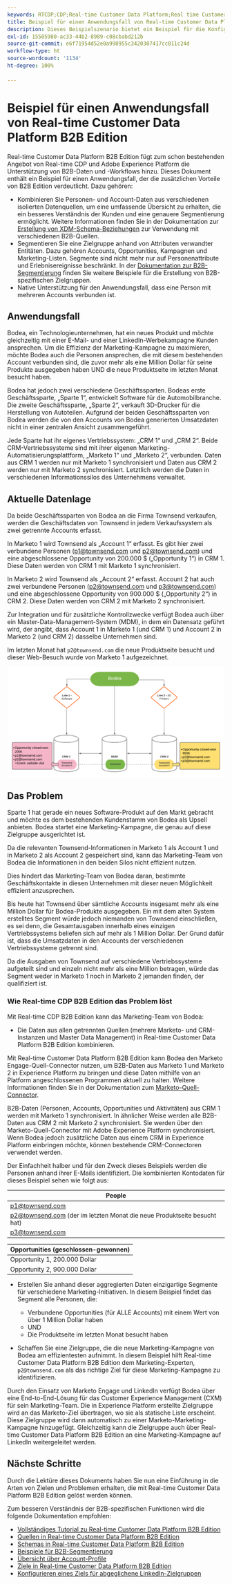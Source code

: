 ```yaml
---
keywords: RTCDP;CDP;Real-time Customer Data Platform;Real time Customer Data Platform;Echtzeit-Kundendatenplattform;Real-time CDP;cdp;rtcdp
title: Beispiel für einen Anwendungsfall von Real-time Customer Data Platform B2B Edition
description: Dieses Beispielszenario bietet ein Beispiel für die Konfiguration Ihrer Implementierung von Real-time Customer Data Platform B2B Edition.
exl-id: 15505980-ac33-44b2-8989-c08cbabd212b
source-git-commit: e6f71954d52e0a998955c3420307417cc011c24d
workflow-type: ht
source-wordcount: '1134'
ht-degree: 100%

---
```


# Beispiel für einen Anwendungsfall von Real-time Customer Data Platform B2B Edition

Real-time Customer Data Platform B2B Edition fügt zum schon bestehenden Angebot von Real-time CDP und Adobe Experience Platform die Unterstützung von B2B-Daten und -Workflows hinzu. Dieses Dokument enthält ein Beispiel für einen Anwendungsfall, der die zusätzlichen Vorteile von B2B Edition verdeutlicht. Dazu gehören:

- Kombinieren Sie Personen- und Account-Daten aus verschiedenen isolierten Datenquellen, um eine umfassende Übersicht zu erhalten, die ein besseres Verständnis der Kunden und eine genauere Segmentierung ermöglicht. Weitere Informationen finden Sie in der Dokumentation zur [Erstellung von XDM-Schema-Beziehungen](./schemas/b2b.md) zur Verwendung mit verschiedenen B2B-Quellen.
- Segmentieren Sie eine Zielgruppe anhand von Attributen verwandter Entitäten. Dazu gehören Accounts, Opportunities, Kampagnen und Marketing-Listen. Segmente sind nicht mehr nur auf Personenattribute und Erlebnisereignisse beschränkt. In der [Dokumentation zur B2B-Segmentierung](./segmentation/b2b.md) finden Sie weitere Beispiele für die Erstellung von B2B-spezifischen Zielgruppen.
- Native Unterstützung für den Anwendungsfall, dass eine Person mit mehreren Accounts verbunden ist.

## Anwendungsfall

Bodea, ein Technologieunternehmen, hat ein neues Produkt und möchte gleichzeitig mit einer E-Mail- und einer LinkedIn-Werbekampagne Kunden ansprechen. Um die Effizienz der Marketing-Kampagne zu maximieren, möchte Bodea auch die Personen ansprechen, die mit diesem bestehenden Account verbunden sind, die zuvor mehr als eine Million Dollar für seine Produkte ausgegeben haben UND die neue Produktseite im letzten Monat besucht haben.

Bodea hat jedoch zwei verschiedene Geschäftssparten. Bodeas erste Geschäftssparte, „Sparte 1“, entwickelt Software für die Automobilbranche. Die zweite Geschäftssparte, „Sparte 2“, verkauft 3D-Drucker für die Herstellung von Autoteilen. Aufgrund der beiden Geschäftssparten von Bodea werden die von den Accounts von Bodea generierten Umsatzdaten nicht in einer zentralen Ansicht zusammengeführt.

Jede Sparte hat ihr eigenes Vertriebssystem: „CRM 1“ und „CRM 2“. Beide CRM-Vertriebssysteme sind mit ihrer eigenen Marketing-Automatisierungsplattform, „Marketo 1“ und „Marketo 2“, verbunden. Daten aus CRM 1 werden nur mit Marketo 1 synchronisiert und Daten aus CRM 2 werden nur mit Marketo 2 synchronisiert. Letztlich werden die Daten in verschiedenen Informationssilos des Unternehmens verwaltet.

## Aktuelle Datenlage

Da beide Geschäftssparten von Bodea an die Firma Townsend verkaufen, werden die Geschäftsdaten von Townsend in jedem Verkaufssystem als zwei getrennte Accounts erfasst.

In Marketo 1 wird Townsend als „Account 1“ erfasst. Es gibt hier zwei verbundene Personen (p1@townsend.com und p2@townsend.com) und eine abgeschlossene Opportunity von 200.000 $ („Opportunity 1“) in CRM 1. Diese Daten werden von CRM 1 mit Marketo 1 synchronisiert.

In Marketo 2 wird Townsend als „Account 2“ erfasst. Account 2 hat auch zwei verbundene Personen (p2@townsend.com und p3@townsend.com) und eine abgeschlossene Opportunity von 900.000 $ („Opportunity 2“) in CRM 2. Diese Daten werden von CRM 2 mit Marketo 2 synchronisiert.

Zur Integration und für zusätzliche Kontrollzwecke verfügt Bodea auch über ein Master-Data-Management-System (MDM), in dem ein Datensatz geführt wird, der angibt, dass Account 1 in Marketo 1 (und CRM 1) und Account 2 in Marketo 2 (und CRM 2) dasselbe Unternehmen sind.

Im letzten Monat hat `p2@townsend.com` die neue Produktseite besucht und dieser Web-Besuch wurde von Marketo 1 aufgezeichnet.

![Account-Informationsdiagramm](./assets/account-info.png)

## Das Problem

Sparte 1 hat gerade ein neues Software-Produkt auf den Markt gebracht und möchte es dem bestehenden Kundenstamm von Bodea als Upsell anbieten. Bodea startet eine Marketing-Kampagne, die genau auf diese Zielgruppe ausgerichtet ist.

Da die relevanten Townsend-Informationen in Marketo 1 als Account 1 und in Marketo 2 als Account 2 gespeichert sind, kann das Marketing-Team von Bodea die Informationen in den beiden Silos nicht effizient nutzen.

Dies hindert das Marketing-Team von Bodea daran, bestimmte Geschäftskontakte in diesen Unternehmen mit dieser neuen Möglichkeit effizient anzusprechen.

Bis heute hat Townsend über sämtliche Accounts insgesamt mehr als eine Million Dollar für Bodea-Produkte ausgegeben. Ein mit dem alten System erstelltes Segment würde jedoch niemanden von Townsend einschließen, es sei denn, die Gesamtausgaben innerhalb eines einzigen Vertriebssystems beliefen sich auf mehr als 1 Million Dollar. Der Grund dafür ist, dass die Umsatzdaten in den Accounts der verschiedenen Vertriebssysteme getrennt sind.

Da die Ausgaben von Townsend auf verschiedene Vertriebssysteme aufgeteilt sind und einzeln nicht mehr als eine Million betragen, würde das Segment weder in Marketo 1 noch in Marketo 2 jemanden finden, der qualifiziert ist.

### Wie Real-time CDP B2B Edition das Problem löst

Mit Real-time CDP B2B Edition kann das Marketing-Team von Bodea:

- Die Daten aus allen getrennten Quellen (mehrere Marketo- und CRM-Instanzen und Master Data Management) in Real-time Customer Data Platform B2B Edition kombinieren.

Mit Real-time Customer Data Platform B2B Edition kann Bodea den Marketo Engage-Quell-Connector nutzen, um B2B-Daten aus Marketo 1 und Marketo 2 in Experience Platform zu bringen und diese Daten mithilfe von an Platform angeschlossenen Programmen aktuell zu halten. Weitere Informationen finden Sie in der Dokumentation zum [Marketo-Quell-Connector](../sources/connectors/adobe-applications/marketo/marketo.md).

B2B-Daten (Personen, Accounts, Opportunities und Aktivitäten) aus CRM 1 werden mit Marketo 1 synchronisiert. In ähnlicher Weise werden alle B2B-Daten aus CRM 2 mit Marketo 2 synchronisiert. Sie werden über den Marketo-Quell-Connector mit Adobe Experience Platform synchronisiert. Wenn Bodea jedoch zusätzliche Daten aus einem CRM in Experience Platform einbringen möchte, können bestehende CRM-Connectoren verwendet werden.

Der Einfachheit halber und für den Zweck dieses Beispiels werden die Personen anhand ihrer E-Mails identifiziert. Die kombinierten Kontodaten für dieses Beispiel sehen wie folgt aus:

| People |
|---|
| p1@townsend.com |
| p2@townsend.com (der im letzten Monat die neue Produktseite besucht hat) |
| p3@townsend.com |

| Opportunities (geschlossen-gewonnen) |
|---|
| Opportunity 1, 200.000 Dollar |
| Opportunity 2, 900.000 Dollar |

- Erstellen Sie anhand dieser aggregierten Daten einzigartige Segmente für verschiedene Marketing-Initiativen. In diesem Beispiel findet das Segment alle Personen, die:

   - Verbundene Opportunities (für ALLE Accounts) mit einem Wert von über 1 Million Dollar haben
   - UND
   - Die Produktseite im letzten Monat besucht haben

- Schaffen Sie eine Zielgruppe, die die neue Marketing-Kampagne von Bodea am effizientesten aufnimmt. In diesem Beispiel hilft Real-time Customer Data Platform B2B Edition dem Marketing-Experten, `p2@townsend.com` als das richtige Ziel für diese Marketing-Kampagne zu identifizieren.

Durch den Einsatz von Marketo Engage und LinkedIn verfügt Bodea über eine End-to-End-Lösung für das Customer Experience Management (CXM) für sein Marketing-Team. Die in Experience Platform erstellte Zielgruppe wird an das Marketo-Ziel übertragen, wo sie als statische Liste erscheint. Diese Zielgruppe wird dann automatisch zu einer Marketo-Marketing-Kampagne hinzugefügt. Gleichzeitig kann die Zielgruppe auch über Real-time Customer Data Platform B2B Edition an eine Marketing-Kampagne auf LinkedIn weitergeleitet werden.

## Nächste Schritte

Durch die Lektüre dieses Dokuments haben Sie nun eine Einführung in die Arten von Zielen und Problemen erhalten, die mit Real-time Customer Data Platform B2B Edition gelöst werden können.

Zum besseren Verständnis der B2B-spezifischen Funktionen wird die folgende Dokumentation empfohlen:

- [Vollständiges Tutorial zu Real-time Customer Data Platform B2B Edition](./b2b-tutorial.md)
- [Quellen in Real-time Customer Data Platform B2B Edition](./sources/b2b.md)
- [Schemas in Real-time Customer Data Platform B2B Edition](./schemas/b2b.md)
- [Beispiele für B2B-Segmentierung](./segmentation/b2b.md)
- [Übersicht über Account-Profile](./accounts/account-profile-overview.md)
- [Ziele in Real-time Customer Data Platform B2B Edition](./destinations/b2b.md)
- [Konfigurieren eines Ziels für abgeglichene LinkedIn-Zielgruppen](../destinations/catalog/social/linkedin.md)
